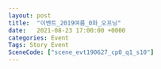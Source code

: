 ```yaml
---
layout: post
title:  "이벤트_2019여름_0화_오프닝"
date:   2021-08-23 17:00:00 +0000
categories: Event
Tags: Story Event
SceneCode: ["scene_evt190627_cp0_q1_s10"]
---
```


